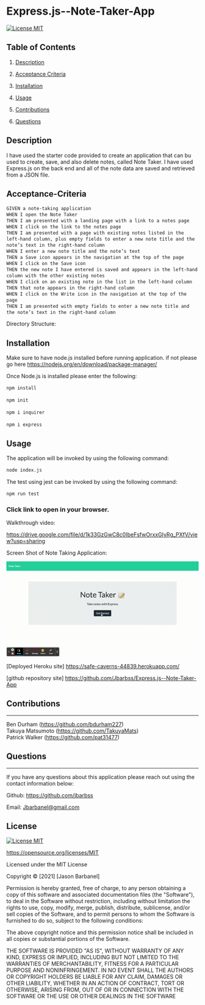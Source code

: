 # Express.js--Note-Taker-App


[![License MIT](https://img.shields.io/apm/l/pack)](https://spdx.org/licenses/MIT.html)
 ## Table of Contents
1. [Description](#description)

2. [Acceptance Criteria](#Acceptance-Criteria)

3. [Installation](#installation)

4. [Usage](#usage)

5. [Contributions](#contributions)

6. [Questions](#questions)


## Description

I have used the starter code provided to create an application that can bu used to create, save, and also delete notes, called Note Taker. I have used Express.js on the back end and all of the note data are saved and retrieved from a JSON file.

## Acceptance-Criteria

```
GIVEN a note-taking application
WHEN I open the Note Taker
THEN I am presented with a landing page with a link to a notes page
WHEN I click on the link to the notes page
THEN I am presented with a page with existing notes listed in the left-hand column, plus empty fields to enter a new note title and the note’s text in the right-hand column
WHEN I enter a new note title and the note’s text
THEN a Save icon appears in the navigation at the top of the page
WHEN I click on the Save icon
THEN the new note I have entered is saved and appears in the left-hand column with the other existing notes
WHEN I click on an existing note in the list in the left-hand column
THEN that note appears in the right-hand column
WHEN I click on the Write icon in the navigation at the top of the page
THEN I am presented with empty fields to enter a new note title and the note’s text in the right-hand column
```

Directory Structure:


## Installation

Make sure to have node.js installed before running application.
if not please go here https://nodejs.org/en/download/package-manager/

Once Node.js is installed please enter the following:
```
npm install

npm init

npm i inquirer

npm i express

```

## Usage

The application will be invoked by using the following command:

```bash
node index.js
```
The test using jest can be invoked by using the following command:

```bash
npm run test
```


### Click link to open in your browser.



Walkthrough video: 

https://drive.google.com/file/d/1k33GzGwC8c0IbeFsfwOrxxGIyRg_PXfV/view?usp=sharing

 
Screen Shot of Note Taking Application:


![ScreenShot](./public/assets/images/Note-Taker.gif )


[Deployed Heroku site] https://safe-caverns-44839.herokuapp.com/

[github repository site] https://github.com/Jbarbss/Express.js--Note-Taker-App



 
## Contributions
---

Ben Durham (https://github.com/bdurham227)
<br>
Takuya Matsumoto (https://github.com/TakuyaMats)
<br>
Patrick Walker (https://github.com/pat31477)
<br>

## Questions
 ---
 If you have any questions about this application please reach out 
 using the contact information below:

Github: https://github.com/jbarbss

Email: Jbarbanel@gmail.com


## License
 
[![License MIT](https://img.shields.io/apm/l/pack)](https://spdx.org/licenses/MIT.html)

   https://opensource.org/licenses/MIT

Licensed under the MIT License

Copyright © [2021] [Jason Barbanel]
    
 Permission is hereby granted, free of charge, to any person obtaining a copy of this software and associated documentation files (the "Software"), to deal in the Software without restriction, including without limitation the rights to use, copy, modify, merge, publish, distribute, sublicense, and/or sell copies of the Software, and to permit persons to whom the Software is furnished to do so, subject to the following conditions:
        
The above copyright notice and this permission notice shall be included in all copies or substantial portions of the Software.
        
THE SOFTWARE IS PROVIDED "AS IS", WITHOUT WARRANTY OF ANY KIND, EXPRESS OR IMPLIED, INCLUDING BUT NOT LIMITED TO THE WARRANTIES OF MERCHANTABILITY, FITNESS FOR A PARTICULAR PURPOSE AND NONINFRINGEMENT. IN NO EVENT SHALL THE AUTHORS OR COPYRIGHT HOLDERS BE LIABLE FOR ANY CLAIM, DAMAGES OR OTHER LIABILITY, WHETHER IN AN ACTION OF CONTRACT, TORT OR OTHERWISE, ARISING FROM, OUT OF OR IN CONNECTION WITH THE SOFTWARE OR THE USE OR OTHER DEALINGS IN THE SOFTWARE


